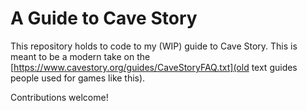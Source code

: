 # A Guide to Cave Story

This repository holds to code to my (WIP) guide to Cave Story. This is meant to be a modern take on the [https://www.cavestory.org/guides/CaveStoryFAQ.txt](old text guides people used for games like this).

Contributions welcome!
